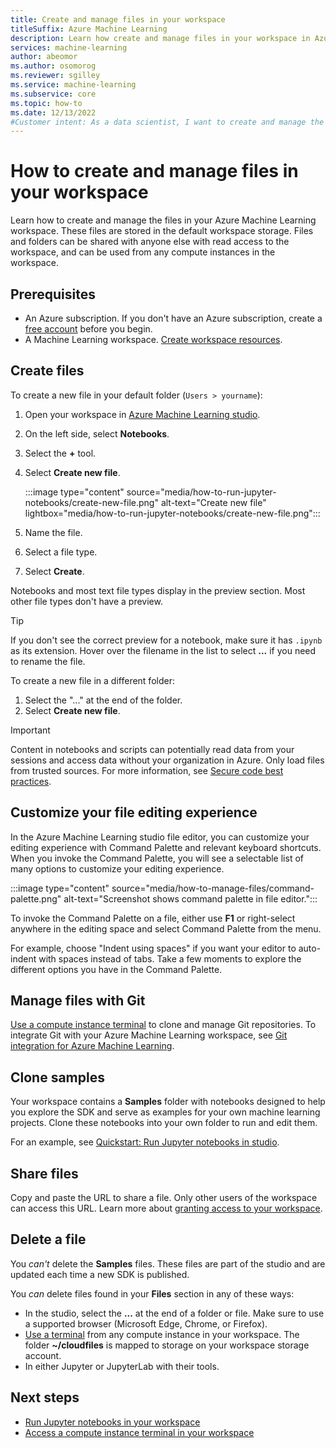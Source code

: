 ```yaml
---
title: Create and manage files in your workspace
titleSuffix: Azure Machine Learning
description: Learn how create and manage files in your workspace in Azure Machine Learning studio.
services: machine-learning
author: abeomor
ms.author: osomorog
ms.reviewer: sgilley
ms.service: machine-learning
ms.subservice: core
ms.topic: how-to
ms.date: 12/13/2022
#Customer intent: As a data scientist, I want to create and manage the files in my workspace in Azure Machine Learning studio.
---
```


# How to create and manage files in your workspace

Learn how to create and manage the files in your Azure Machine Learning workspace.  These files are stored in the default workspace storage. Files and folders can be shared with anyone else with read access to the workspace, and can be used from any compute instances in the workspace.

## Prerequisites

* An Azure subscription. If you don't have an Azure subscription, create a [free account](https://azure.microsoft.com/free/) before you begin.
* A Machine Learning workspace. [Create workspace resources](quickstart-create-resources.md).

## Create files

To create a new file in your default folder (`Users > yourname`):

1. Open your workspace in [Azure Machine Learning studio](https://ml.azure.com).
1. On the left side, select **Notebooks**.
1. Select the **+** tool.
1. Select  **Create new file**.

    :::image type="content" source="media/how-to-run-jupyter-notebooks/create-new-file.png" alt-text="Create new file" lightbox="media/how-to-run-jupyter-notebooks/create-new-file.png":::

1. Name the file.
1. Select a file type.
1. Select **Create**.

Notebooks and most text file types display in the preview section.  Most other file types don't have a preview.  

> [!TIP]
> If you don't see the correct preview for a notebook, make sure it has `.ipynb` as its extension.  Hover over the filename in the list to select **...** if you need to rename the file.  

To create a new file in a different folder:

1. Select the "..." at the end of the folder.
1. Select **Create new file**.

> [!IMPORTANT]
> Content in notebooks and scripts can potentially read data from your sessions and access data without your organization in Azure.  Only load files from trusted sources. For more information, see [Secure code best practices](concept-secure-code-best-practice.md#azure-machine-learning-studio-notebooks).

## Customize your file editing experience

In the Azure Machine Learning studio file editor, you can customize your editing experience with Command Palette and relevant keyboard shortcuts. When you invoke the Command Palette, you will see a selectable list of many options to customize your editing experience.

:::image type="content" source="media/how-to-manage-files/command-palette.png" alt-text="Screenshot shows command palette in file editor.":::

To invoke the Command Palette on a file, either use **F1** or right-select anywhere in the editing space and select Command Palette from the menu.

For example, choose "Indent using spaces" if you want your editor to auto-indent with spaces instead of tabs. Take a few moments to explore the different options you have in the Command Palette.


## Manage files with Git

[Use a compute instance terminal](how-to-access-terminal.md#git) to clone and manage Git repositories. To integrate Git with your Azure Machine Learning workspace, see  [Git integration for Azure Machine Learning](concept-train-model-git-integration.md).

## Clone samples

Your workspace contains a **Samples** folder with notebooks designed to help you explore the SDK and serve as examples for your own machine learning projects.   Clone these notebooks into your own folder to run and edit them.  

For an example, see [Quickstart: Run Jupyter notebooks in studio](quickstart-run-notebooks.md#clone-tutorials-folder).

## Share files

Copy and paste the URL to share a file.  Only other users of the workspace can access this URL.  Learn more about [granting access to your workspace](how-to-assign-roles.md).

## Delete a file

You *can't* delete the **Samples** files.  These files are part of the studio and are updated each time a new SDK is published.  

You *can* delete files found in your **Files** section in any of these ways:

* In the studio, select the **...** at the end of a folder or file.  Make sure to use a supported browser (Microsoft Edge, Chrome, or Firefox).
* [Use a terminal](how-to-access-terminal.md) from any compute instance in your workspace. The folder **~/cloudfiles** is mapped to storage on your workspace storage account.
* In either Jupyter or JupyterLab with their tools.

## Next steps

* [Run Jupyter notebooks in your workspace](how-to-run-jupyter-notebooks.md)
* [Access a compute instance terminal in your workspace](how-to-access-terminal.md)